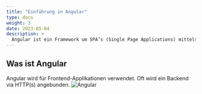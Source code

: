 ```yaml
---
title: "Einführung in Angular"
type: docs
weight: 3
date: 2023-05-04
description: >
  Angular ist ein Framework um SPA’s (Single Page Applications) mittels HTML und JavaScript zu erstellen und besteht aus verschiedenen core und optionalen JavaScript Bibliotheken
---
```


## Was ist Angular
Angular wird für Frontend-Applikationen verwendet. Oft wird ein Backend via HTTP(s) angebunden.
![Angular](../images/angular_einführung.png)  
